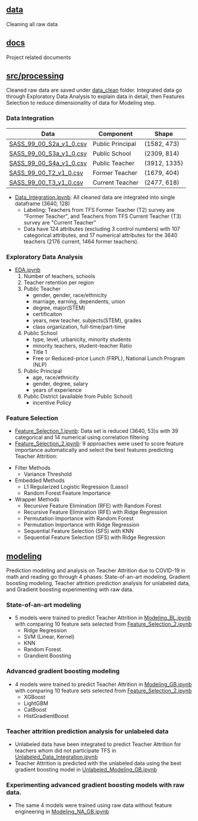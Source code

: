## [data](data)
Cleaning all raw data

## [docs](docs)
Project related documents

## [src/processing](src/processing)
Cleaned raw data are saved under [data_clean](data/data_clean) folder. Integrated data go through Exploratory Data Analysis to explain data in detail, then Features Selection to reduce dimensionality of data for Modeling step. 

### Data Integration

 Data | Component | Shape |
| ----------- | ----------- | ----------- | 
| [SASS_99_00_S2a_v1_0.csv](data/SASS_1999-00_TFS_2000-01_v1_0_CSV_Datasets/SASS_99_00_S2a_v1_0.csv) | Public Principal | (1582, 473) | 
| [SASS_99_00_S3a_v1_0.csv](data/SASS_1999-00_TFS_2000-01_v1_0_CSV_Datasets/SASS_99_00_S3a_v1_0.csv) | Public School | (2309, 814) | 
| [SASS_99_00_S4a_v1_0.csv](data/SASS_1999-00_TFS_2000-01_v1_0_CSV_Datasets/SASS_99_00_S4a_v1_0.csv) | Public Teacher | (3912, 1335) | 
| [SASS_99_00_T2_v1_0.csv](data/SASS_1999-00_TFS_2000-01_v1_0_CSV_Datasets/SASS_99_00_T2_v1_0.csv) | Former Teacher | (1679, 404) | 
| [SASS_99_00_T3_v1_0.csv](data/SASS_1999-00_TFS_2000-01_v1_0_CSV_Datasets/SASS_99_00_T3_v1_0.csv) | Current Teacher | (2477, 618) | 

- [Data_Integration.ipynb](src/processing/Data_Integration.ipynb): All cleaned data are integrated into single dataframe (3640, 128)
  - Labeling: Teachers from TFS Former Teacher (T2) survey are "Former Teacher", and Teachers from TFS Current Teacher (T3) survey are "Current Teacher"
  - Data have 124 attributes (excluding 3 control numbers) with 107 categorical attributes, and 17 numerical attributes for the 3640 teachers (2176 current, 1464 former teachers).

### Exploratory Data Analysis
- [EDA.ipynb](src/processing/EDA.ipynb)
   1. Number of teachers, schools
    1. Teacher retention per region
    1. Public Teacher
        - gender, gender, race/ethnicity
        - marriage, earning, dependents, union
        - degree, major(STEM)
        - certificaiton
        - years, new teacher, subjects(STEM), grades
        - class organization, full-time/part-time
    1. Public School
        - type, level, urbanicity, minority students
        - minority teachers, student-teacher Ratio
        - Title 1
        - Free or Reduced-price Lunch (FRPL), National Lunch Program (NLP)
    1. Public Principal
        - age, race/ethnicity
        - gender, degree, salary
        - years of experience
    1.  Public District (available from Public School)
        - incentive Policy

### Feature Selection
- [Feature_Selection_1.ipynb](src/processing/Feature_Selection_1.ipynb): Data set is reduced (3640, 53)s with 39 categorical and 14 numerical using correlation filtering 
- [Feature_Selection_2.ipynb](src/processing/Feature_Selection_2.ipynb): 9 approaches were used to score feature importance automatically and select the best features predicting Teacher Attrition:
* Filter Methods
	* Variance Threshold
* Embedded Methods
	* L1 Regularized Logistic Regression (Lasso)
	* Random Forest Feature Importance
* Wrapper Methods
	* Recursive Feature Elimination (RFE) with Random Forest
	* Recursive Feature Elimination (RFE) with Ridge Regression
	* Permutation Importance with Random Forest
	* Permutation Importance with Ridge Regression
	* Sequential Feature Selection (SFS) with KNN
	* Sequential Feature Selection (SFS) with Ridge Regression

## [modeling](src/modeling)
Prediction modeling and analysis on Teacher Attrition due to COVID-19 in math and reading go through 4 phases: State-of-an-art modeling, Gradient boosting modeling, Teacher attrition prediction analysis for unlabeled data, and Gradient boosting experimenting with raw data.

### State-of-an-art modeling 
* 5 models were trained to predict Teacher Attrition in [Modeling_BL.ipynb](src/modeling/Modeling_BL.ipynb) with comparing 10 feature sets selected from [Feature_Selection_2.ipynb](src/processing/Feature_Selection_2.ipynb)
  * Ridge Regression
  * SVM (Linear, Kernel)
  * KNN
  * Random Forest
  * Grandient Boosting

### Advanced gradient boosting modeling 
* 4 models were trained to predict Teacher Attrition in [Modeling_GB.ipynb](src/modeling/Modeling_GB.ipynb) with comparing 10 feature sets selected from [Feature_Selection_2.ipynb](src/processing/Feature_Selection_2.ipynb)
  * XGBoost
  * LightGBM
  * CatBoost
  * HistGradientBoost

### Teacher attrition prediction analysis for unlabeled data
* Unlabeled data have been integrated to predict Teacher Attrition for teachers whom did not participate TFS in [Unlabeled_Data_Integration.ipynb](src/modeling/Unlabeled_Data_Integration.ipynb)
* Teacher Attrition is predicted with the unlabeled data using the best gradient boosting model in [Unlabeled_Modeling_GB.ipynb](src/modeling/Unlabeled_Modeling_GB.ipynb)

### Experimenting advanced gradient boosting models with raw data.
* The same 4 models were trained using raw data without feature engineering in [Modeling_NA_GB.ipynb](src/modeling/Modeling_NA_GB.ipynb) 
